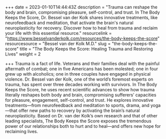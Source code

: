 +++
date = 2023-01-10T14:44:43Z
description = "Trauma can reshape the body and brain, compromising pleasure, self-control, and trust. In The Body Keeps the Score, Dr. Bessel van der Kolk shares innovative treatments, like neurofeedback and meditation, that activate the brain's natural neuroplasticity for recovery. Discover how to heal from trauma and reclaim your life with this essential resource."
resourcelink = "https://www.besselvanderkolk.com/resources/the-body-keeps-the-score"
resourcesource = "Bessel van der Kolk M.D."
slug = "the-body-keeps-the-score"
title = "The Body Keeps the Score: Healing Trauma and Restoring Lives"
weight = 2

+++
Trauma is a fact of life. Veterans and their families deal with the painful aftermath of combat; one in five Americans has been molested; one in four grew up with alcoholics; one in three couples have engaged in physical violence. Dr. Bessel van der Kolk, one of the world’s foremost experts on trauma, has spent over three decades working with survivors. In The Body Keeps the Score, he uses recent scientific advances to show how trauma literally reshapes both body and brain, compromising sufferers’ capacities for pleasure, engagement, self-control, and trust. He explores innovative treatments—from neurofeedback and meditation to sports, drama, and yoga—that offer new paths to recovery by activating the brain’s natural neuroplasticity. Based on Dr. van der Kolk’s own research and that of other leading specialists, The Body Keeps the Score exposes the tremendous power of our relationships both to hurt and to heal—and offers new hope for reclaiming lives.
